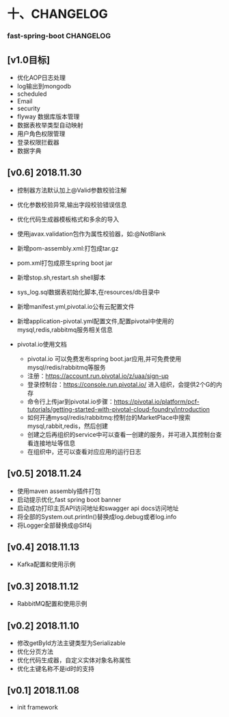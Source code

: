 # 十、CHANGELOG

### fast-spring-boot CHANGELOG

## [v1.0目标] 
- 优化AOP日志处理
- log输出到mongodb
- scheduled
- Email
- security
- flyway 数据库版本管理
- 数据表枚举类型自动映射
- 用户角色权限管理
- 登录权限拦截器
- 数据字典

## [v0.6] 2018.11.30
- 控制器方法默认加上@Valid参数校验注解
- 优化参数校验异常,输出字段校验错误信息
- 优化代码生成器模板格式和多余的导入
- 使用javax.validation包作为属性校验器，如:@NotBlank

- 新增pom-assembly.xml:打包成tar.gz
- pom.xml打包成原生spring boot jar
- 新增stop.sh,restart.sh shell脚本
- sys_log.sql数据表初始化脚本,在resources/db目录中

- 新增manifest.yml,pivotal.io公有云配置文件
- 新增application-pivotal.yml配置文件,配置pivotal中使用的mysql,redis,rabbitmq服务相关信息
- pivotal.io使用文档
    - pivotal.io 可以免费发布spring boot.jar应用,并可免费使用mysql/redis/rabbitmq等服务
    - 注册：https://account.run.pivotal.io/z/uaa/sign-up
    - 登录控制台：https://console.run.pivotal.io/ 进入组织，会提供2个G的内存
    - 命令行上传jar到pivotal.io步骤：https://pivotal.io/platform/pcf-tutorials/getting-started-with-pivotal-cloud-foundry/introduction
    - 如何开通mysql/redis/rabbitmq:控制台的MarketPlace中搜索mysql,rabbit,redis，然后创建
    - 创建之后再组织的service中可以查看一创建的服务，并可进入其控制台查看连接地址等信息
    - 在组织中，还可以查看对应应用的运行日志

## [v0.5] 2018.11.24
- 使用maven assembly插件打包
- 启动提示优化,fast spring boot banner
- 启动成功打印主页API访问地址和swagger api docs访问地址
- 将全部的System.out.println()替换成log.debug或者log.info
- 将Logger全部替换成@Slf4j

## [v0.4] 2018.11.13
- Kafka配置和使用示例

## [v0.3] 2018.11.12
- RabbitMQ配置和使用示例

## [v0.2] 2018.11.10
- 修改getById方法主键类型为Serializable
- 优化分页方法
- 优化代码生成器，自定义实体对象名称属性
- 优化主键名称不是id时的支持

## [v0.1] 2018.11.08
- init framework
